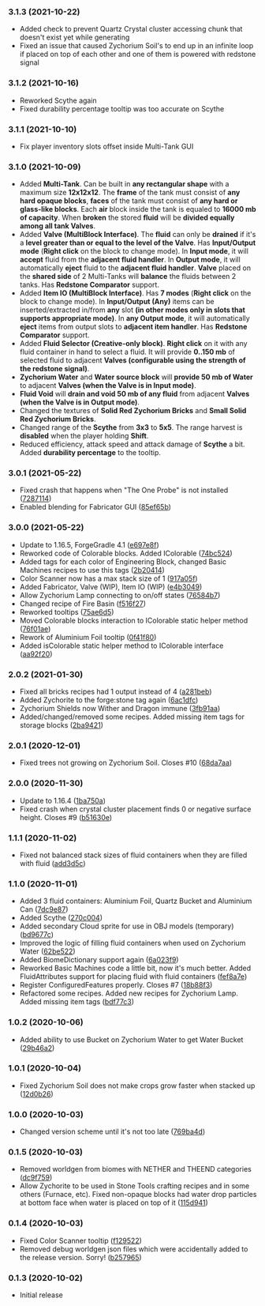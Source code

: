 ### 3.1.3 (2021-10-22)

* Added check to prevent Quartz Crystal cluster accessing chunk that doesn't exist yet while generating
* Fixed an issue that caused Zychorium Soil's to end up in an infinite loop if placed on top of each other and one of them is powered with redstone signal

### 3.1.2 (2021-10-16)

* Reworked Scythe again
* Fixed durability percentage tooltip was too accurate on Scythe

### 3.1.1 (2021-10-10)

* Fix player inventory slots offset inside Multi-Tank GUI

### 3.1.0 (2021-10-09)

* Added **Multi-Tank**. Can be built in **any rectangular shape** with a maximum size **12x12x12**. The **frame** of the tank must consist of **any hard opaque blocks**, **faces** of the tank must consist of **any hard or glass-like blocks**. Each **air** block inside the tank is equaled to **16000 mb of capacity**. When **broken** the stored **fluid** will be **divided equally among all tank Valves**.
* Added **Valve (MultiBlock Interface)**. The **fluid** can only be **drained** if it's a **level greater than or equal to the level of the Valve**. Has **Input/Output mode** (**Right click** on the block to change mode). In **Input mode**, it will **accept** fluid from the **adjacent fluid handler**. In **Output mode**, it will automatically **eject** fluid to the **adjacent fluid handler**. **Valve** placed on the **shared side** of 2 Multi-Tanks will **balance** the fluids between 2 tanks. Has **Redstone Comparator** support.
* Added **Item IO (MultiBlock Interface)**. Has **7 modes** (**Right click** on the block to change mode). In **Input/Output (Any)** items can be inserted/extracted in/from **any** slot **(in other modes only in slots that supports appropriate mode)**. In **any Output mode**, it will automatically **eject** items from output slots to **adjacent item handler**. Has **Redstone Comparator** support.
* Added **Fluid Selector (Creative-only block)**. **Right click** on it with any fluid container in hand to select a fluid. It will provide **0..150 mb** of selected fluid to adjacent **Valves (configurable using the strength of the redstone signal)**.
* **Zychorium Water** and **Water source block** will **provide 50 mb of Water** to adjacent **Valves (when the Valve is in Input mode)**.
* **Fluid Void** will **drain and void 50 mb of any fluid** from adjacent **Valves (when the Valve is in Output mode)**.
* Changed the textures of **Solid Red Zychorium Bricks** and **Small Solid Red Zychorium Bricks**.
* Changed range of the **Scythe** from **3x3** to **5x5**. The range harvest is **disabled** when the player holding **Shift**.
* Reduced efficiency, attack speed and attack damage of **Scythe** a bit. Added **durability percentage** to the tooltip.

### 3.0.1 (2021-05-22)

* Fixed crash that happens when "The One Probe" is not installed ([7287114](https://github.com/nikita488/ZYCraft/commit/72871148f71bc8abea20173097a55d39180bdceb))
* Enabled blending for Fabricator GUI ([85ef65b](https://github.com/nikita488/ZYCraft/commit/85ef65b9ebc02716489200dc37df861a18d96cce))

### 3.0.0 (2021-05-22)

* Update to 1.16.5, ForgeGradle 4.1 ([e697e8f](https://github.com/nikita488/ZYCraft/commit/e697e8f545eb993fe203e5b05016d47e8ba0aeb7))
* Reworked code of Colorable blocks. Added IColorable ([74bc524](https://github.com/nikita488/ZYCraft/commit/74bc52401610e44bbab0d38a4a8772424bdc4bd3))
* Added tags for each color of Engineering Block, changed Basic Machines recipes to use this tags ([2b20414](https://github.com/nikita488/ZYCraft/commit/2b204149e0e6a3eb102402c6dcf08a7e6239bf89))
* Color Scanner now has a max stack size of 1 ([917a05f](https://github.com/nikita488/ZYCraft/commit/917a05f2582e8799a546336080e39acde48d8532))
* Added Fabricator, Valve (WIP), Item IO (WIP) ([e4b3049](https://github.com/nikita488/ZYCraft/commit/e4b3049f6bd6c7c0bc7d115de1ee70f5ed336cb8))
* Allow Zychorium Lamp connecting to on/off states ([76584b7](https://github.com/nikita488/ZYCraft/commit/76584b708c7dbecfb9032fd6c2d526d7382598c1))
* Changed recipe of Fire Basin ([f516f27](https://github.com/nikita488/ZYCraft/commit/f516f27b168269ed9c5551df8999f6d7813418ff))
* Reworked tooltips ([75ae6d5](https://github.com/nikita488/ZYCraft/commit/75ae6d5f8ad396712c3c071f390babff02ca7916))
* Moved Colorable blocks interaction to IColorable static helper method ([76f01ae](https://github.com/nikita488/ZYCraft/commit/76f01aecf0e80da807d2752a0410a6f05164cc2e))
* Rework of Aluminium Foil tooltip ([0f41f80](https://github.com/nikita488/ZYCraft/commit/0f41f80656357ca87eb5d34bf6302db79f81d236))
* Added isColorable static helper method to IColorable interface ([aa92f20](https://github.com/nikita488/ZYCraft/commit/aa92f20e03183847030a4b3e660ab228595b6fdd))

### 2.0.2 (2021-01-30)

* Fixed all bricks recipes had 1 output instead of 4 ([a281beb](https://github.com/nikita488/ZYCraft/commit/a281beb432c2504388c9191dcbeec094c178a26b))
* Added Zychorite to the forge:stone tag again ([6ac1dfc](https://github.com/nikita488/ZYCraft/commit/6ac1dfcf510a1c6b09598439caf4317816743093))
* Zychorium Shields now Wither and Dragon immune ([3fb91aa](https://github.com/nikita488/ZYCraft/commit/3fb91aa468bf6994ec954b68878ae7b24eced0fd))
* Added/changed/removed some recipes. Added missing item tags for storage blocks ([2ba9421](https://github.com/nikita488/ZYCraft/commit/2ba9421a21972acf545ca0090670281e221e3657))

### 2.0.1 (2020-12-01)

* Fixed trees not growing on Zychorium Soil. Closes #10 ([68da7aa](https://github.com/nikita488/ZYCraft/commit/68da7aa881123d6b77858acf11219edb9163081a))

### 2.0.0 (2020-11-30)

* Update to 1.16.4 ([1ba750a](https://github.com/nikita488/ZYCraft/commit/1ba750a9717ddfb607d25cc12253df3e7ee623d0))
* Fixed crash when crystal cluster placement finds 0 or negative surface height. Closes #9 ([b51630e](https://github.com/nikita488/ZYCraft/commit/b51630ee5d3a449f6763ef6e052fb4d75447c233))

### 1.1.1 (2020-11-02)

* Fixed not balanced stack sizes of fluid containers when they are filled with fluid ([add3d5c](https://github.com/nikita488/ZYCraft/commit/add3d5ca0153f1f2da13e85245d4959530980a08))

### 1.1.0 (2020-11-01)

* Added 3 fluid containers: Aluminium Foil, Quartz Bucket and Aluminium Can ([7dc9e87](https://github.com/nikita488/ZYCraft/commit/7dc9e87690a369e81c5bda7ff6345f0608af5191))
* Added Scythe ([270c004](https://github.com/nikita488/ZYCraft/commit/270c004d1c6c5ae5f8d4cdc0cbe7352eea64114a))
* Added secondary Cloud sprite for use in OBJ models (temporary) ([bd9677c](https://github.com/nikita488/ZYCraft/commit/bd9677c0c4120b6c3d39dd672f7d024353b581c5))
* Improved the logic of filling fluid containers when used on Zychorium Water ([62be522](https://github.com/nikita488/ZYCraft/commit/62be522caf770d640a693b98b9084e3c5df1a4df))
* Added BiomeDictionary support again ([6a023f9](https://github.com/nikita488/ZYCraft/commit/6a023f9f3124623433e5c5a1e2659dcae10ecea3))
* Reworked Basic Machines code a little bit, now it's much better. Added FluidAttributes support for placing fluid with fluid containers ([fef8a7e](https://github.com/nikita488/ZYCraft/commit/fef8a7eab8f8d55eb872b1654e2f79d9ca6c17ed))
* Register ConfiguredFeatures properly. Closes #7 ([18b88f3](https://github.com/nikita488/ZYCraft/commit/18b88f33ca660a1e1fdd091fc3d1f47ec66d8352))
* Refactored some recipes. Added new recipes for Zychorium Lamp. Added missing item tags ([bdf77c3](https://github.com/nikita488/ZYCraft/commit/bdf77c39dd07d2de3bc7ba91a4c3f9f771c3a863))

### 1.0.2 (2020-10-06)

* Added ability to use Bucket on Zychorium Water to get Water Bucket ([29b46a2](https://github.com/nikita488/ZYCraft/commit/29b46a21657df8fa46cecdf21ca7e9d7526be6b1))

### 1.0.1 (2020-10-04)

* Fixed Zychorium Soil does not make crops grow faster when stacked up ([12d0b26](https://github.com/nikita488/ZYCraft/commit/12d0b2653dd11846f21959349083476586f59962))

### 1.0.0 (2020-10-03)

* Changed version scheme until it's not too late ([769ba4d](https://github.com/nikita488/ZYCraft/commit/769ba4dab8c7b9ffcdc4cbbb5c920e58486bde2b))

### 0.1.5 (2020-10-03)

* Removed worldgen from biomes with NETHER and THEEND categories ([dc9f759](https://github.com/nikita488/ZYCraft/commit/dc9f759c439bdfd6ca329e1df5fff45e83d3e557))
* Allow Zychorite to be used in Stone Tools crafting recipes and in some others (Furnace, etc). Fixed non-opaque blocks had water drop particles at bottom face when water is placed on top of it ([115d941](https://github.com/nikita488/ZYCraft/commit/115d941404e24865f25891c7090e3f4e4b50c7b8))

### 0.1.4 (2020-10-03)

* Fixed Color Scanner tooltip ([f129522](https://github.com/nikita488/ZYCraft/commit/f12952205296a4529c1d4308d6ddd0aabb46f1cb))
* Removed debug worldgen json files which were accidentally added to the release version. Sorry! ([b257965](https://github.com/nikita488/ZYCraft/commit/b25796588cd5380625ac8e0ab0287fb0c7541910))

### 0.1.3 (2020-10-02)

* Initial release


